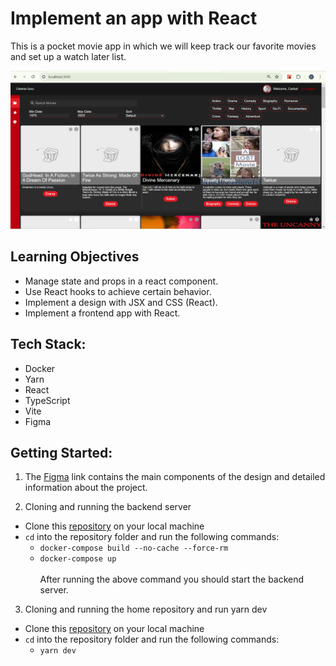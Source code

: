 # Implement an app with React

This is a pocket movie app in which we will keep track our favorite movies and set up a watch later list.

<img src="cinema-app/src/assets/homepage.png" alt="Home Page">

## Learning Objectives

- Manage state and props in a react component.
- Use React hooks to achieve certain behavior.
- Implement a design with JSX and CSS (React).
- Implement a frontend app with React.

## Tech Stack:

- Docker
- Yarn
- React
- TypeScript
- Vite
- Figma

## Getting Started:

1. The <a href="https://www.figma.com/design/x0aU9AfF2yxGqLeUG2RTqE/Holbertonschool---Cinema-Guru-(Copy)?node-id=0-1&t=4eSrMpAHNtHs8jLc-1" title="Figma Design" target="_blank">Figma</a> link contains the main components of the design and detailed information about the project.</li>

2. <p>Cloning and running the backend server</p>

<ul>
<li> Clone this <a href="https://github.com/atefMck/holbertonschool-cinema-guru-API" title="repository" target="_blank">repository</a> on your local machine </li>
<li> <code>cd</code> into the repository folder and run the following commands:
<ul>
<li> <code>docker-compose build --no-cache --force-rm</code></li>
<li> <code>docker-compose up</code></li>
<br>After running the above command you should start the backend server.
</ul></li>
</ul>

3. Cloning and running the home repository and run yarn dev
<ul>
<li> Clone this <a href="https://github.com/carlalap/atlas-cinema-guru/" title="home repository" target="_blank">repository</a> on your local machine  </li>

<li> <code>cd</code> into the repository folder and run the following commands:
<ul>
<li> <code>yarn dev</code></li>
